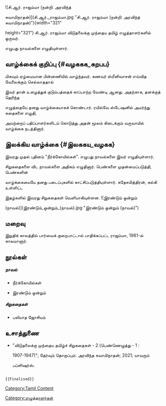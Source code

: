 ![சி.ஆர். ராஜம்மா (நன்றி: அரவிந்த்
சுவாமிநாதன்)](சி.ஆர்._ராஜம்மா.jpg "சி.ஆர். ராஜம்மா (நன்றி: அரவிந்த் சுவாமிநாதன்)"){width="321"
height="321"} சி.ஆர். ராஜம்மா விடுதலைக்கு முந்தைய தமிழ் எழுத்தாளர்களில் ஒருவர்.
எழுபது நாவல்களை எழுதியுள்ளார்.

## வாழ்க்கைக் குறிப்பு {#வழககக_கறபப}

மிகவும் ஏழ்மையான பின்னணியில் வாழ்ந்தவர். கணவர் ஸ்ரீனிவாசன் எவ்வித வேலைக்கும் செல்லாததால்
இவர் தான் உழைத்துக் குடும்பத்தைக் காப்பாற்ற வேண்டி ஆனது. அதற்காக, தனக்குத் தெரிந்த
எழுத்தையே தனது வாழ்க்கையாகக் கொண்டார். ரயில்வே ஸ்டேஷனில் அமர்ந்து கதைகளை எழுதி,
அவற்றைப் பதிப்பாளர்களிடம் கொடுத்து அதன் மூலம் கிடைக்கும் வருவாயில் வாழ்க்கை நடத்தினார்.

## இலக்கிய வாழ்க்கை {#இலககய_வழகக}

இவரது முதல் புதினம் \"நீர்க்கோயில்கள்\". எழுபது நாவல்களை இவர் எழுதியுள்ளார்.
சிறுகதைகளை விட நாவல்களை அதிகம் எழுதினார். பெண்களை முதன்மைப்படுத்தி, பெண்களின்
வாழ்க்கையையே தனது படைப்புகளில் காட்சிப்படுத்தியுள்ளார். சுதேசமித்திரன், கல்கி உள்ளிட்ட
இதழ்களில் இவரது சிறுகதைகள் வெளியாகியுள்ளன. ![இரண்டும் ஒன்றும்
(நாவல்)](இரண்டும்_ஒன்றும்_(நாவல்).jpg "இரண்டும் ஒன்றும் (நாவல்)")

## மறைவு

இறுதிக் காலத்தில் பார்வைக் குறைபாட்டால் பாதிக்கப்பட்ட ராஜம்மா, 1981-ல் காலமானார்.

## நூல்கள்

##### நாவல்

-   நீர்க்கோயில்கள்
-   இரண்டும் ஒன்றும்

##### சிறுகதைகள்

-   பலியாத ஜோசியம்

## உசாத்துணை

-   \"விடுதலைக்கு முந்தைய தமிழ்ச் சிறுகதைகள் - 2 (பெண்ணெழுத்து - 1 :
    1907-1947)\"; தேர்வும் தொகுப்பும்: அரவிந்த சுவாமிநாதன்; 2021; யாவரும்
    பப்ளிஷர்ஸ்.

```{=mediawiki}
{{Finalised}}
```
[Category:Tamil Content](Category:Tamil_Content "wikilink")
[Category:எழுத்தாளர்கள்](Category:எழுத்தாளர்கள் "wikilink")
